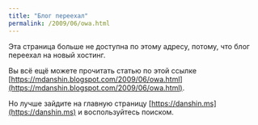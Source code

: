 ```yaml
---
title: "Блог переехал"
permalink: /2009/06/owa.html
---
```

Эта страница больше не доступна по этому адресу, потому, что блог переехал на новый хостинг.

Вы всё ещё можете прочитать статью по этой ссылке [https://mdanshin.blogspot.com/2009/06/owa.html](https://mdanshin.blogspot.com/2009/06/owa.html).

Но лучше зайдите на главную страницу [https://danshin.ms](https://danshin.ms) и воспользуйтесь поиском.